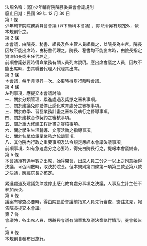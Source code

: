 法規名稱：(廢)少年輔育院院務委員會會議規則  
廢止日期：民國 99 年 12 月 30 日  
第 1 條  
少年輔育院院務委員會會議 (以下簡稱本會議) ，除法令另有規定外，依  
本規則行之。  
第 2 條  
本會議，由院長、秘書、組長及各主管人員組織之，以院長為主席。院長  
因故不能出席時，由秘書代理之。院長、秘書均不能出席時，由院長指定  
資深組長或主任代理之。  
前項會議必要時得命業務有關人員列席說明。應出席會議之人員，因故不  
能出席時，由其職務代理人代理其出席。  
第 3 條  
本會議，每半月舉行一次。必要時得舉行臨時會議。  
第 4 條  
左列事項，應提交本會議討論：  
一、關於分類管理、累進處遇及獎懲之審核事項。  
二、關於建議免除或停止感化教育處分之審核事項。  
三、關於教學、習藝業務計畫之審核及執行之督導事項。  
四、關於建教合作契約之審核事項。  
五、關於重大修建工程計畫之審核事項。  
六、關於學生生活輔導、文康活動之指導事項。  
七、關於各單位重要業務之協調事項。  
八、其他院內行政之重要事項及法令規定應經本會議決議事項。  
前項事項，如有急速處分之必要時，得先由院長行之，提報本會議備查。  
第 5 條  
本會議須有過半數之出席，始得開會，出席人員二分之一以上之同意始得  
決議，可否同數時，取決於院長。但本規則第四條第一項第三款至第八款  
之決議，應經院長之核定。  


累進處遇及建議免除或停止感化教育處分事項之決議，人事及主計主任不  
參加表決。  
第 6 條  
議案有審查必要時，得由院長於會議前指定人員先行審查，簽註意見，報  
告院長提交本會議。  
第 7 條  
會議時，各出席人員，應將與會議有關業務及議決案執行情形，提會報告  
。  
第 8 條  
本規則自發布日施行。  


